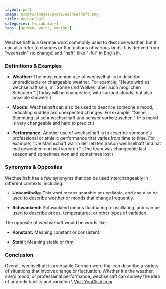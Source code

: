 ```yaml
---
layout: post
image: assets/images/posts/Wechselhaft.png
title: Wechselhaft
categories: [vocabulary]
tags: [german, words, weather]
---
```


Wechselhaft is a German word commonly used to describe weather, but it can also refer to changes or fluctuations of various kinds. It is derived from "wechseln" (to change) and "haft" (like "-ful" in English).

### Definitions & Examples

- **Weather:** The most common use of wechselhaft is to describe unpredictable or changeable weather. For example, "Heute wird es wechselhaft sein, mit Sonne und Wolken, aber auch möglichen Schauern." (Today will be changeable, with sun and clouds, but also possible showers.)

- **Moods:** Wechselhaft can also be used to describe someone's mood, indicating sudden and unexpected changes. For example, "Seine Stimmung ist sehr wechselhaft und schwer vorherzusehen." (His mood is very changeable and hard to predict.)

- **Performance:** Another use of wechselhaft is to describe someone's professional or athletic performance that varies from time to time. For example, "Die Mannschaft war in der letzten Saison wechselhaft und hat mal gewonnen und mal verloren." (The team was changeable last season and sometimes won and sometimes lost.)

### Synonyms & Opposites

Wechselhaft has a few synonyms that can be used interchangeably in different contexts, including:

- **Unbeständig:** This word means unstable or unreliable, and can also be used to describe weather or moods that change frequently.

- **Schwankend:** Schwankend means fluctuating or oscillating, and can be used to describe prices, temperatures, or other types of variation.

The opposite of wechselhaft would be words like:

- **Konstant:** Meaning constant or consistent.

- **Stabil:** Meaning stable or firm.

### Conclusion

Overall, wechselhaft is a versatile German word that can describe a variety of situations that involve change or fluctuation. Whether it's the weather, one's mood, or professional performance, wechselhaft can convey the idea of unpredictability and variation.\ <a id="yg-widget-0" class="youglish-widget" data-query="Wechselhaft" data-lang="german" data-components="8412" data-auto-start="0" data-bkg-color="theme_light" data-title="How%20to%20pronounce%20Wechselhaft%20in%20German"  rel="nofollow" href="https://youglish.com">Visit YouGlish.com</a><script async src="https://youglish.com/public/emb/widget.js" charset="utf-8"></script>